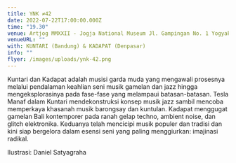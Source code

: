 ```yaml
---
title: YNK ≠42
date: 2022-07-22T17:00:00.000Z
time: "19.30"
venue: Artjog MMXXII - Jogja National Museum Jl. Gampingan No. 1 Yogyakarta
venueURL: ""
with: KUNTARI (Bandung) & KADAPAT (Denpasar)
info: ""
flyer: /images/uploads/ynk-42.png
---
```

Kuntari dan Kadapat adalah musisi garda muda yang mengawali prosesnya melalui pendalaman keahlian seni musik gamelan dan jazz hingga mengeksplorasinya pada fase-fase yang melampaui batasan-batasan. Tesla Manaf dalam Kuntari mendekonstruksi konsep musik jazz sambil mencoba memperkaya khasanah musik barongsay dan kuntulan. Kadapat menggugat gamelan Bali kontemporer pada ranah gelap techno, ambient noise, dan glitch elektronika. Keduanya telah mencicipi musik populer dan tradisi dan kini siap bergelora dalam esensi seni yang paling menggiurkan: imajinasi radikal.  

Ilustrasi: Daniel Satyagraha